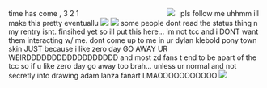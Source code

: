 time has come , 3 2 1
 ‎ ‎ ‎ ‎ ‎ ‎ ‎ ‎ ‎ ‎ ‎ ‎  ‎ ‎ ‎ ‎ ‎ ‎ ‎ ‎ ‎ ‎ ‎ ‎  ‎ ‎ ‎ ‎ ‎ ‎ ‎ ‎ ‎ ‎ ‎ ‎ ‎ ‎ ‎ ‎ ‎ ‎ ‎
 ![](https://komarev.com/ghpvc/?username=soiiux&color=yellow)‎  ‎ ‎
pls follow me uhhmm ill make this pretty eventuallu
![](https://64.media.tumblr.com/59234d5fa07604a36a4d36bf93bb558f/67a9056589060887-d6/s1280x1920/f7fcf0b9c81aae47520f72cf18a73b1229025b92.jpg) 
![](https://wilardo.crd.co/assets/images/gallery21/6cfc0531.jpg?v=87117d4a)
some people dont read the status thing n my rentry isnt. finsihed yet so ill put this here... im not tcc and i DONT want them interacting w/ me. dont come up to me in ur dylan klebold pony town skin JUST because i like zero day GO AWAY UR WEIRDDDDDDDDDDDDDDDDDD and most zd fans t end to be apart of the tcc so if u like zero day go away too brah... unless ur normal and not secretly into drawing adam lanza fanart LMAOOOOOOOOOOO
 ![](https://hit.yhype.me/github/profile?user_id=161968637)‎ ‎ ‎ ‎ ‎ ‎ ‎ ‎ ‎ ‎  ‎ ‎ ‎ ‎ ‎ ‎ ‎ ‎ ‎ ‎ ‎ ‎ ‎ ‎ ‎ ‎ 
